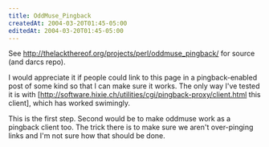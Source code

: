 ```yaml
---
title: OddMuse_Pingback
createdAt: 2004-03-20T01:45-05:00
editedAt: 2004-03-20T01:45-05:00
---
```


See http://thelackthereof.org/projects/perl/oddmuse_pingback/ for source (and darcs repo).

I would appreciate it if people could link to this page in a pingback-enabled post of some kind so that I can make sure it works. The only way I've tested it is with [http://software.hixie.ch/utilities/cgi/pingback-proxy/client.html this client], which has worked swimingly.

This is the first step. Second would be to make oddmuse work as a pingback client too. The trick there is to make sure we aren't over-pinging links and I'm not sure how that should be done.

